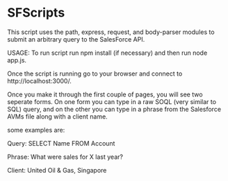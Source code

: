 # SFScripts

This script uses the path, express, request, and body-parser modules to submit an arbitrary query to the SalesForce API.

USAGE:
To run script run npm install (if necessary) and then run node app.js.

Once the script is running go to your browser and connect to http://localhost:3000/.

Once you make it through the first couple of pages, you will see two seperate forms. On one form you can type in a raw SOQL (very similar to SQL) query, and on the other you can type in a phrase from the Salesforce AVMs file along with a client name. 

some examples are:

Query: SELECT Name FROM Account



Phrase: What were sales for X last year?

Client: United Oil & Gas, Singapore
